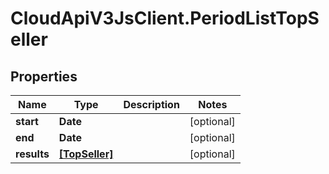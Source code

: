 # CloudApiV3JsClient.PeriodListTopSeller

## Properties
Name | Type | Description | Notes
------------ | ------------- | ------------- | -------------
**start** | **Date** |  | [optional] 
**end** | **Date** |  | [optional] 
**results** | [**[TopSeller]**](TopSeller.md) |  | [optional] 


